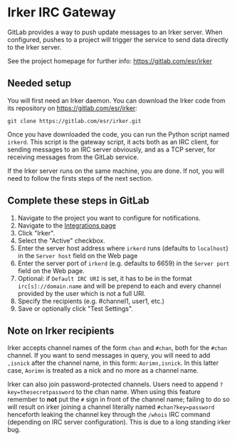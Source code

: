 # Irker IRC Gateway

GitLab provides a way to push update messages to an Irker server. When
configured, pushes to a project will trigger the service to send data directly
to the Irker server.

See the project homepage for further info: <https://gitlab.com/esr/irker>

## Needed setup

You will first need an Irker daemon. You can download the Irker code from its
repository on <https://gitlab.com/esr/irker>:

```shell
git clone https://gitlab.com/esr/irker.git
```

Once you have downloaded the code, you can run the Python script named `irkerd`.
This script is the gateway script, it acts both as an IRC client, for sending
messages to an IRC server obviously, and as a TCP server, for receiving messages
from the GitLab service.

If the Irker server runs on the same machine, you are done. If not, you will
need to follow the firsts steps of the next section.

## Complete these steps in GitLab

1. Navigate to the project you want to configure for notifications.
1. Navigate to the [Integrations page](project_services.md#accessing-the-project-services)
1. Click "Irker".
1. Select the "Active" checkbox.
1. Enter the server host address where `irkerd` runs (defaults to `localhost`)
   in the `Server host` field on the Web page
1. Enter the server port of `irkerd` (e.g. defaults to 6659) in the
   `Server port` field on the Web page.
1. Optional: if `Default IRC URI` is set, it has to be in the format
   `irc[s]://domain.name` and will be prepend to each and every channel provided
   by the user which is not a full URI.
1. Specify the recipients (e.g. #channel1, user1, etc.)
1. Save or optionally click "Test Settings".

## Note on Irker recipients

Irker accepts channel names of the form `chan` and `#chan`, both for the
`#chan` channel. If you want to send messages in query, you will need to add
`,isnick` after the channel name, in this form: `Aorimn,isnick`. In this latter
case, `Aorimn` is treated as a nick and no more as a channel name.

Irker can also join password-protected channels. Users need to append
`?key=thesecretpassword` to the chan name. When using this feature remember to
**not** put the `#` sign in front of the channel name; failing to do so will
result on irker joining a channel literally named `#chan?key=password` henceforth
leaking the channel key through the `/whois` IRC command (depending on IRC server
configuration). This is due to a long standing irker bug.
